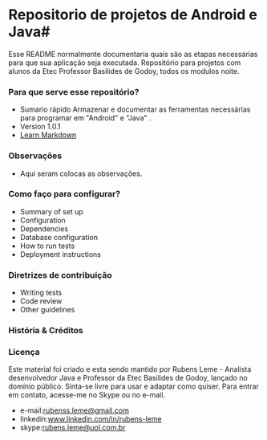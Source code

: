 ﻿
# Repositorio de projetos de Android e Java#

Esse README normalmente documentaria quais são as etapas necessárias para que sua aplicação seja executada.
Repositório para projetos com alunos da Etec Professor Basilides de Godoy, todos os modulos noite.


### Para que serve esse repositório? ###

* Sumario rápido
Armazenar e documentar as ferramentas necessárias para programar em  "Android" e "Java" . 
* Version
 1.0.1
* [Learn Markdown](https://guides.github.com/features/mastering-markdown/)

### Observações ###
* Aqui seram colocas as observações. 


### Como faço para configurar? ###
* Summary of set up
* Configuration
* Dependencies
* Database configuration
* How to run tests
* Deployment instructions

### Diretrizes de contribuição ###

* Writing tests
* Code review
* Other guidelines

### História & Créditos ###


### Licença ###
Este material foi criado  e esta sendo mantido por Rubens Leme - Analista desenvolvedor Java e  Professor da Etec Basilides de Godoy, lançado no domínio público. Sinta-se livre para usar e adaptar como quiser. Para entrar em contato, acesse-me no Skype ou no e-mail.
* e-mail:rubenss.leme@gmail.com
* linkedin:www.linkedin.com/in/rubens-leme
* skype:rubens.leme@uol.com.br

